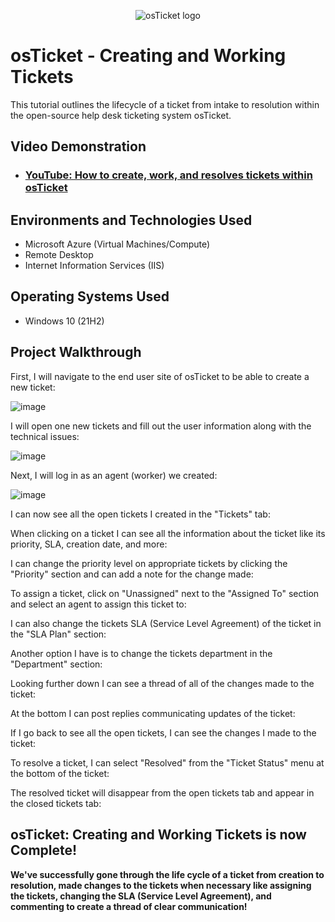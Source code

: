 <p align="center">
<img src="https://i.imgur.com/Clzj7Xs.png" alt="osTicket logo"/>
</p>

<h1>osTicket - Creating and Working Tickets</h1>
This tutorial outlines the lifecycle of a ticket from intake to resolution within the open-source help desk ticketing system osTicket.<br />


<h2>Video Demonstration</h2>

- ### [YouTube: How to create, work, and resolves tickets within osTicket](https://www.youtube.com)

<h2>Environments and Technologies Used</h2>

- Microsoft Azure (Virtual Machines/Compute)
- Remote Desktop
- Internet Information Services (IIS)

<h2>Operating Systems Used </h2>

- Windows 10</b> (21H2)

<h2>Project Walkthrough</h2>

First, I will navigate to the end user site of osTicket to be able to create a new ticket:

![image](https://github.com/user-attachments/assets/aadcbf54-71f9-44b3-9179-bd83073da02b)

I will open one new tickets and fill out the user information along with the technical issues:

![image](https://github.com/user-attachments/assets/636e60bb-3a9d-4a69-90e2-9bfa409c4028)

Next, I will log in as an agent (worker) we created:

![image](https://github.com/user-attachments/assets/1c747c74-28fc-4350-9803-3fe76b158865)

I can now see all the open tickets I created in the "Tickets" tab:


When clicking on a ticket I can see all the information about the ticket like its priority, SLA, creation date, and more:



I can change the priority level on appropriate tickets by clicking the "Priority" section and can add a note for the change made:



To assign a ticket, click on "Unassigned" next to the "Assigned To" section and select an agent to assign this ticket to:


I can also change the tickets SLA (Service Level Agreement) of the ticket in the "SLA Plan" section:



Another option I have is to change the tickets department in the "Department" section:



Looking further down I can see a thread of all of the changes made to the ticket:



At the bottom I can post replies communicating updates of the ticket:



If I go back to see all the open tickets, I can see the changes I made to the ticket:

To resolve a ticket, I can select "Resolved" from the "Ticket Status" menu at the bottom of the ticket:

The resolved ticket will disappear from the open tickets tab and appear in the closed tickets tab:

<h2>osTicket: Creating and Working Tickets is now Complete!</h2>

<b> We've successfully gone through the life cycle of a ticket from creation to resolution, made changes to the tickets when necessary like assigning the tickets, changing the SLA (Service Level Agreement), and commenting to create a thread of clear communication! </b>
